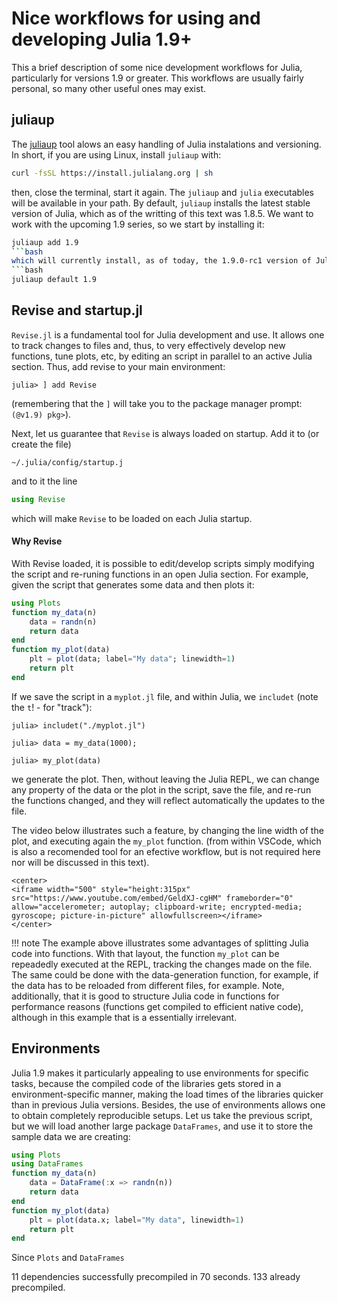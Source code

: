 # Nice workflows for using and developing Julia 1.9+

This a brief description of some nice development workflows for Julia, particularly for versions 1.9 or greater. This workflows are usually fairly personal, so many other useful ones may exist. 

## juliaup

The [juliaup](https://github.com/JuliaLang/juliaup) tool alows an easy handling of Julia instalations and versioning. In short, if you are using Linux, install `juliaup` with:
```bash
curl -fsSL https://install.julialang.org | sh
```
then, close the terminal, start it again. The `juliaup` and `julia` executables will be available in your path. By default, `juliaup` installs the latest stable version of Julia, which as of the writting of this text was 1.8.5. We want to work with the upcoming 1.9 series, so we start by installing it:
```bash
juliaup add 1.9
```bash
which will currently install, as of today, the 1.9.0-rc1 version of Julia. Then, lets make it the default Julia:
```bash
juliaup default 1.9
```

## Revise and startup.jl

`Revise.jl` is a fundamental tool for Julia development and use. It allows one to track changes to files and, thus, to very effectively develop new functions, tune plots, etc, by editing an script in parallel to an active Julia section. Thus, add revise to your main environment:
```julia-repl
julia> ] add Revise
```
(remembering that the `]` will take you to the package manager prompt: `(@v1.9) pkg>`).

Next, let us guarantee that `Revise` is always loaded on startup. Add it to (or create the file) 
```
~/.julia/config/startup.j
```
and to it the line
```julia
using Revise
```
which will make `Revise` to be loaded on each Julia startup. 

#### Why Revise

With Revise loaded, it is possible to edit/develop scripts simply modifying the script and re-runing functions in an open Julia section. For example, given the script that 
generates some data and then plots it:

```julia
using Plots
function my_data(n)
    data = randn(n)
    return data
end
function my_plot(data)
    plt = plot(data; label="My data"; linewidth=1)
    return plt
end
```

If we save the script in a `myplot.jl` file, and within Julia, we `includet` (note the `t`! - for "track"):
```julia-repl
julia> includet("./myplot.jl")

julia> data = my_data(1000);

julia> my_plot(data)
```
we generate the plot. Then, without leaving the Julia REPL, we can change any property of the data or the plot in the script, save the file, and re-run the functions changed, and they will reflect automatically the updates to the file. 

The video below illustrates such a feature, by changing the line width of the plot, and executing again the `my_plot` function. 
(from within VSCode, which is also a recomended tool for an efective workflow, but is not required here nor will be discussed in this text).

```@raw html
<center>
<iframe width="500" style="height:315px" src="https://www.youtube.com/embed/GeldXJ-cgHM" frameborder="0" allow="accelerometer; autoplay; clipboard-write; encrypted-media; gyroscope; picture-in-picture" allowfullscreen></iframe>
</center>
```

!!! note
    The example above illustrates some advantages of splitting Julia code into functions. With that layout, the function `my_plot` can be repeadedly executed
    at the REPL, tracking the changes made on the file. The same could be done with the data-generation function, for example, if the data has to be reloaded
    from different files, for example. Note, additionally, that it is good to structure Julia code in functions for performance reasons (functions get compiled
    to efficient native code), although in this example that is a essentially irrelevant. 

## Environments

Julia 1.9 makes it particularly appealing to use environments for specific tasks, because the compiled code of the libraries gets stored in a environment-specific manner, making the load times of the libraries quicker than in previous Julia versions. Besides, the use of environments allows one to obtain completely reproducible setups. Let us take the previous script, 
but we will load another large package `DataFrames`, and use it to store the sample data we are creating:

```julia
using Plots
using DataFrames
function my_data(n)
    data = DataFrame(:x => randn(n))
    return data
end
function my_plot(data)
    plt = plot(data.x; label="My data", linewidth=1)
    return plt
end
```

Since `Plots` and `DataFrames`


  11 dependencies successfully precompiled in 70 seconds. 133 already precompiled.




